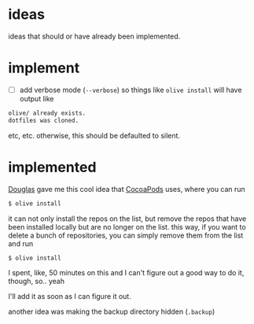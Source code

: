 ideas
=====

ideas that should or have already been implemented.

implement
=========

- [ ] add verbose mode (`--verbose`) so things like `olive install` will have output like

```bash
olive/ already exists.
dotfiles was cloned.
```

etc, etc. otherwise, this should be defaulted to silent.

implemented
===========

[Douglas](https://twitter.com/istx25) gave me this cool
idea that [CocoaPods](https://github.com/CocoaPods/CocoaPods) uses, where
you can run

```bash
$ olive install
```

it can not only install the repos on the list, but remove the repos
that have been installed locally but are no longer on the list.
this way, if you want to delete a bunch of repositories, you can simply
remove them from the list and run

```bash
$ olive install
```

I spent, like, 50 minutes on this and I can't figure out a good way
to do it, though, so.. yeah

I'll add it as soon as I can figure it out.

another idea was making the backup directory
hidden (`.backup`)
